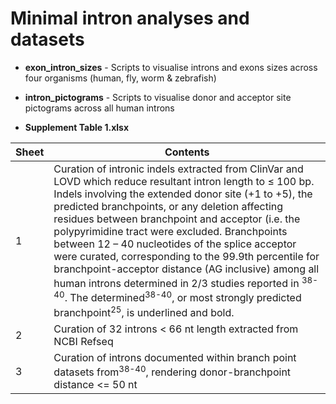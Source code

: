 # Minimal intron analyses and datasets

- **exon_intron_sizes** - Scripts to visualise introns and exons sizes across four organisms (human, fly, worm & zebrafish) 

- **intron_pictograms** - Scripts to visualise donor and acceptor site pictograms across all human introns

- **Supplement Table 1.xlsx**

|Sheet|Contents|
|-------------|------------|
| 1 | Curation of intronic indels extracted from ClinVar and LOVD which reduce resultant intron length to ≤ 100 bp. Indels involving the extended donor site (+1 to +5), the predicted branchpoints, or any deletion affecting residues between branchpoint and acceptor (i.e. the polypyrimidine tract were excluded. Branchpoints between 12 – 40 nucleotides of the splice acceptor were curated, corresponding to the 99.9th percentile for branchpoint-acceptor distance (AG inclusive) among all human introns determined in 2/3 studies reported in <sup>38-40</sup>. The determined<sup>38-40</sup>, or most strongly predicted branchpoint<sup>25</sup>, is underlined and bold. |
| 2 | Curation of 32 introns < 66 nt length extracted from NCBI Refseq |
| 3 | Curation of introns documented within branch point datasets from<sup>38-40</sup>, rendering donor-branchpoint distance <= 50 nt |

